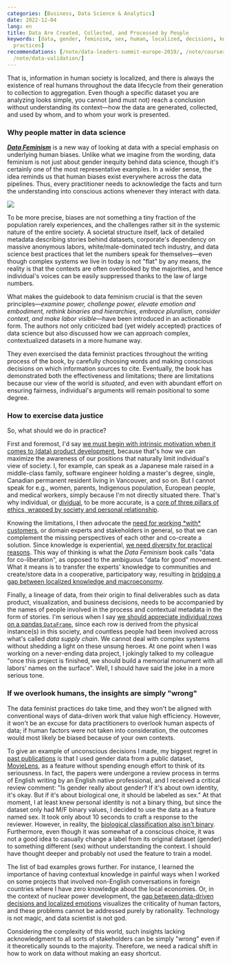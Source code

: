 ```yaml
---
categories: [Business, Data Science & Analytics]
date: 2022-12-04
lang: en
title: Data Are Created, Collected, and Processed by People
keywords: [data, gender, feminism, sex, human, localized, decisions, knowledge, society,
  practices]
recommendations: [/note/data-leaders-summit-europe-2019/, /note/coursera-data-science-ethics/,
  /note/data-validation/]
---
```


That is, information in human society is localized, and there is always the existence of real humans throughout the data lifecycle from their generation to collection to aggregation. Even though a specific dataset you are analyzing looks simple, you cannot (and must not) reach a conclusion without understanding its context—how the data are generated, collected, and used by whom, and to whom your work is presented.

### Why people matter in data science

[***Data Feminism***](https://mitpress.mit.edu/9780262044004/data-feminism/) is a new way of looking at data with a special emphasis on underlying human biases. Unlike what we imagine from the wording, data feminism is not just about gender inequity behind data science, though it's certainly one of the most representative examples. In a wider sense, the idea reminds us that human biases exist everywhere across the data pipelines. Thus, every practitioner needs to acknowledge the facts and turn the understanding into conscious actions whenever they interact with data.

<a href="https://www.amazon.ca/Data-Feminism-Catherine-DIgnazio/dp/0262044005?&linkCode=li2&tag=takuti-20&linkId=9fe17056ffe6df5091c4ef99a50ffc95&language=en_CA&ref_=as_li_ss_il" target="_blank"><img border="0" src="//ws-na.amazon-adsystem.com/widgets/q?_encoding=UTF8&ASIN=0262044005&Format=_SL160_&ID=AsinImage&MarketPlace=CA&ServiceVersion=20070822&WS=1&tag=takuti-20&language=en_CA" ></a><img src="https://ir-ca.amazon-adsystem.com/e/ir?t=takuti-20&language=en_CA&l=li2&o=15&a=0262044005" width="1" height="1" border="0" alt="" style="border:none !important; margin:0px !important;" />

To be more precise, biases are not something a tiny fraction of the population rarely experiences, and the challenges rather sit in the systemic nature of the entire society. A societal structure itself, lack of detailed metadata describing stories behind datasets, corporate's dependency on massive anonymous labors, white/male-dominated tech industry, and data science best practices that let the numbers speak for themselves—even though complex systems we live in today is not "flat" by any means, the reality is that the contexts are often overlooked by the majorities, and hence individual's voices can be easily suppressed thanks to the law of large numbers.

What makes the guidebook to data feminism crucial is that the seven principles—*examine power, challenge power, elevate emotion and embodiment, rethink binaries and hierarchies, embrace pluralism, consider context, and make labor visible*—have been introduced in an actionable form. The authors not only criticized bad (yet widely accepted) practices of data science but also discussed how we can approach complex, contextualized datasets in a more humane way.

They even exercised the data feminist practices throughout the writing process of the book, by carefully choosing words and making conscious decisions on which information sources to cite. Eventually, the book has demonstrated both the effectiveness and limitations; there are limitations because our view of the world is *situated*, and even with abundant effort on ensuring fairness, individual's arguments will remain positional to some degree.

### How to exercise data justice

So, what should we do in practice?

First and foremost, I'd say [we must begin with intrinsic motivation when it comes to (data) product development](/note/product-management-and-bullshit-job/), because that's how we can maximize the awareness of our positions that naturally limit individual's view of society. I, for example, can speak as a Japanese male raised in a middle-class family, software engineer holding a master's degree, single, Canadian permanent resident living in Vancouver, and so on. But I cannot speak for e.g., women, parents, Indigenous population, European people, and medical workers, simply because I'm not directly situated there. That's why individual, or [dividual](/note/dividual-in-recsys/), to be more accurate, is a [core of three pillars of ethics, wrapped by society and personal relationship](/note/ethics-and-relationship/).

Knowing the limitations, I then advocate the [need for working \*with\* customers](/note/internet-for-the-people/), or domain experts and stakeholders in general, so that we can complement the missing perspectives of each other and co-create a solution. Since knowledge is experiential, [we need diversity for practical reasons](/note/the-power-of-diverse-thinking/). This way of thinking is what the *Data Feminism* book calls "data for co-liberation", as opposed to the ambiguous "data for good" movement. What it means is to transfer the experts' knowledge to communities and create/store data in a cooperative, participatory way, resulting in [bridging a gap between localized knowledge and macroeconomy](/note/why-information-grows/).

Finally, a lineage of data, from their origin to final deliverables such as data product, visualization, and business decisions, needs to be accompanied by the names of people involved in the process and contextual metadata in the form of stories. I'm serious when I say [we should appreciate individual rows on a pandas `DataFrame`](/note/airflow-lineage/), since each row is derived from the physical instance(s) in this society, and countless people had been involved across what's called *data supply chain*. We cannot deal with complex systems without shedding a light on these unsung heroes. At one point when I was working on a never-ending data project, I jokingly talked to my colleague "once this project is finished, we should build a memorial monument with all labors' names on the surface".  Well, I should have said the joke in a more serious tone.

### If we overlook humans, the insights are simply "wrong"

The data feminist practices do take time, and they won't be aligned with conventional ways of data-driven work that value high efficiency. However, it won't be an excuse for data practitioners to overlook human aspects of data; if human factors were not taken into consideration, the outcomes would most likely be biased because of your own contexts.

To give an example of unconscious decisions I made, my biggest regret in [past publications](https://scholar.google.co.jp/citations?user=4GzRikkAAAAJ) is that I used gender data from a public dataset, [MovieLens](https://grouplens.org/datasets/movielens/), as a feature without spending enough effort to think of its seriousness. In fact, the papers were undergone a review process in terms of English writing by an English native professional, and I received a critical review comment: "Is gender really about gender? If it's about own identity, it's okay. But if it's about biological one, it should be labeled as sex." At that moment, I at least knew personal identity is not a binary thing, but since the dataset only had M/F binary values, I decided to use the data as a feature named sex. It took only about 10 seconds to craft a response to the reviewer. However, in reality, the [biological classification also isn't binary](https://www.malecontraceptive.org/blog/biological-sex-is-not-binary). Furthermore, even though it was somewhat of a conscious choice, it was not a good idea to casually change a label from its original dataset (gender) to something different (sex) without understanding the context. I should have thought deeper and probably not used the feature to train a model.

The list of bad examples grows further. For instance, I learned the importance of having contextual knowledge in painful ways when I worked on some projects that involved non-English conversations in foreign countries where I have zero knowledge about the local economies. Or, in the context of nuclear power development, the [gap between data-driven decisions and localized emotions](/note/a-bright-future/) visualizes the criticality of human factors, and these problems cannot be addressed purely by rationality. Technology is not magic, and data scientist is not god. 

Considering the complexity of this world, such insights lacking acknowledgment to all sorts of stakeholders can be simply "wrong" even if it theoretically sounds to the majority. Therefore, we need a radical shift in how to work on data without making an easy shortcut.
